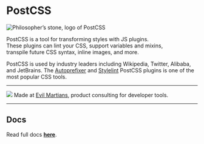 # PostCSS

![Philosopher’s stone, logo of PostCSS](https://postcss.org/logo.svg)

PostCSS is a tool for transforming styles with JS plugins.\
These plugins can lint your CSS, support variables and mixins,\
transpile future CSS syntax, inline images, and more.

PostCSS is used by industry leaders including Wikipedia, Twitter, Alibaba,\
and JetBrains. The [Autoprefixer](https://github.com/postcss/autoprefixer) and [Stylelint](https://stylelint.io/) PostCSS plugins is one of the most popular CSS tools.

***

![](https://cdn.evilmartians.com/badges/logo-no-label.svg)  Made at [Evil Martians](https://evilmartians.com/devtools?utm_source=postcss\&utm_campaign=devtools-button\&utm_medium=github), product consulting for developer tools.

***

## Docs

Read full docs [**here**](https://postcss.org/).
